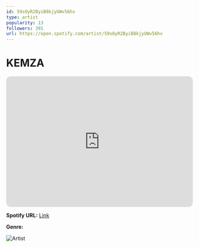 ```yaml
---
id: 59sOyR2ByiB8kjyUWv56hv
type: artist
popularity: 13
followers: 391
url: https://open.spotify.com/artist/59sOyR2ByiB8kjyUWv56hv
---
```

# KEMZA

<iframe style="border-radius:12px" src="https://open.spotify.com/embed/artist/59sOyR2ByiB8kjyUWv56hv" width="100%" height="352" frameBorder="0" allowfullscreen="" allow="autoplay; clipboard-write; encrypted-media; fullscreen; picture-in-picture" loading="lazy"></iframe>

**Spotify URL:** [Link](https://open.spotify.com/artist/59sOyR2ByiB8kjyUWv56hv)

**Genre:** 

![Artist](https://i.scdn.co/image/ab6761610000e5ebf30892ac1d8b5d26dcd4c105)
